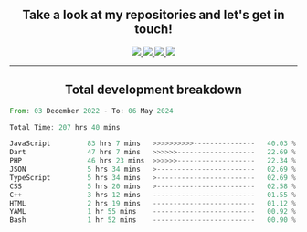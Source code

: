 <h2 align="center">
  Take a look at my repositories and let's get in touch!
</h2>
<p align="center">
  <a href="https://www.instagram.com/rayhanarkan?igsh=MXM3dHhmMTZ3ZWVsaA==">
    <img src="https://img.icons8.com/material-outlined/30/689d6a/instagram.png"/>
  </a>
  <a href="https://www.linkedin.com/in/rayhanarkan/">
    <img src="https://img.icons8.com/material-outlined/30/689d6a/linkedin.png"/>
  </a>
  <a href="">
    <img src="https://img.icons8.com/material-outlined/30/689d6a/geography.png"/>
  </a>
  <a href="mailto:rayhanarkan30@gmail.com">
    <img src="https://img.icons8.com/material-outlined/30/689d6a/email.png"/>
  </a>
</p>

---

<h2 align="center">Total development breakdown</h2>

<p align="center">
<!--START_SECTION:waka-->

```rust
From: 03 December 2022 - To: 06 May 2024

Total Time: 207 hrs 40 mins

JavaScript         83 hrs 7 mins   >>>>>>>>>>---------------   40.03 %
Dart               47 hrs 7 mins   >>>>>>-------------------   22.69 %
PHP                46 hrs 23 mins  >>>>>>-------------------   22.34 %
JSON               5 hrs 34 mins   >------------------------   02.69 %
TypeScript         5 hrs 34 mins   >------------------------   02.69 %
CSS                5 hrs 20 mins   >------------------------   02.58 %
C++                3 hrs 12 mins   -------------------------   01.55 %
HTML               2 hrs 19 mins   -------------------------   01.12 %
YAML               1 hr 55 mins    -------------------------   00.92 %
Bash               1 hr 52 mins    -------------------------   00.90 %
```

<!--END_SECTION:waka-->
</p>

